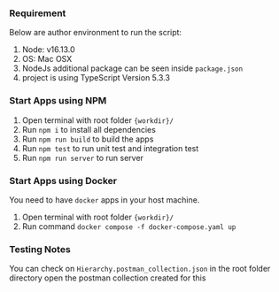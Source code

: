 <!-- > Author: Rizky Heri S -->

### Requirement

Below are author environment to run the script:

1. Node: v16.13.0
2. OS: Mac OSX
3. NodeJs additional package can be seen inside `package.json`
4. project is using TypeScript Version 5.3.3

### Start Apps using NPM

1. Open terminal with root folder `{workdir}/`
2. Run `npm i` to install all dependencies
3. Run `npm run build` to build the apps
4. Run `npm test` to run unit test and integration test
5. Run `npm run server` to run server

### Start Apps using Docker

You need to have `docker` apps in your host machine.

1. Open terminal with root folder `{workdir}/`
2. Run command `docker compose -f docker-compose.yaml up`

### Testing Notes

You can check on `Hierarchy.postman_collection.json` in the root folder directory open the postman collection created for this
